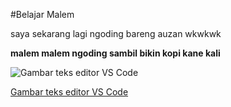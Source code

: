 #Belajar Malem


saya sekarang lagi ngoding bareng auzan wkwkwk

**malem malem ngoding sambil bikin kopi kane kali**

![Gambar teks editor VS Code](https://2.bp.blogspot.com/-EbFZWl3gsHE/VhZAYY6RqGI/AAAAAAAAAD0/M_wDNYOkdaQ/s1600/sinchan.jpg)

[Gambar teks editor VS Code](https://2.bp.blogspot.com/-EbFZWl3gsHE/VhZAYY6RqGI/AAAAAAAAAD0/M_wDNYOkdaQ/s1600/sinchan.jpg)

